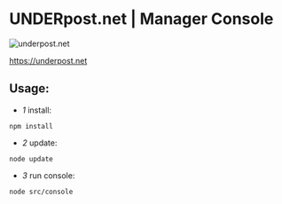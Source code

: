 # UNDERpost.net | Manager Console


![underpost.net](https://underpost.net/underpost-social.jpg)


https://underpost.net


## Usage:


- *1* install:


`npm install`


- *2* update:


`node update`


- *3* run console:


`node src/console`
